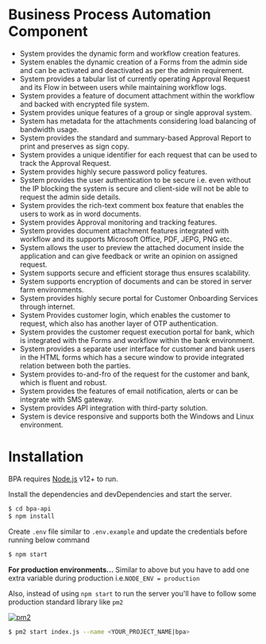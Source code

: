 # Business Process Automation Component

- System provides the dynamic form and workflow creation features.
- System enables the dynamic creation of a Forms from the admin side and can be activated and deactivated as per the admin requirement.
- System provides a tabular list of currently operating Approval Request and its Flow in between users while maintaining workflow logs.
- System provides a feature of document attachment within the workflow and backed with encrypted file system.
- System provides unique features of a group or single approval system.
- System has metadata for the attachments considering load balancing of bandwidth usage.
- System provides the standard and summary-based Approval Report to print and preserves as sign copy.
- System provides a unique identifier for each request that can be used to track the Approval Request.
- System provides highly secure password policy features.
- System provides the user authentication to be secure i.e. even without the IP blocking the system is secure and client-side will not be able to request the admin side details.
- System provides the rich-text comment box feature that enables the users to work as in word documents.
- System provides Approval monitoring and tracking features.
- System provides document attachment features integrated with workflow and its supports Microsoft Office, PDF, JEPG, PNG etc.
- System allows the user to preview the attached document inside the application and can give feedback or write an opinion on assigned request.
- System supports secure and efficient storage thus ensures scalability.
- System supports encryption of documents and can be stored in server farm environments.
- System provides highly secure portal for Customer Onboarding Services through internet.
- System Provides customer login, which enables the customer to request, which also has another layer of OTP authentication.
- System provides the customer request execution portal for bank, which is integrated with the Forms and workflow within the bank environment.
- System provides a separate user interface for customer and bank users in the HTML forms which has a secure window to provide integrated relation between both the parties.
- System provides to-and-fro of the request for the customer and bank, which is fluent and robust.
- System provides the features of email notification, alerts or can be integrate with SMS gateway.
- System provides API integration with third-party solution.
- System is device responsive and supports both the Windows and Linux environment.

# Installation

BPA requires [Node.js](https://nodejs.org/) v12+ to run.

Install the dependencies and devDependencies and start the server.

```sh
$ cd bpa-api
$ npm install
```

Create `.env` file similar to `.env.example` and update the credentials before running below command

```sh
$ npm start
```

**For production environments...**
Similar to above but you have to add one extra variable during production i.e.`NODE_ENV = production`

Also, instead of using `npm start` to run the server you'll have to follow some production standard library like `pm2`

[![pm2](https://nodei.co/npm/pm2.png?downloads=true&downloadRank=true)](https://www.npmjs.com/package/pm2)

```sh
$ pm2 start index.js --name <YOUR_PROJECT_NAME|bpa>
```
